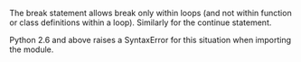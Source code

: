 The break statement allows break only within loops (and not within function or class definitions within a loop). Similarly for the continue statement.

Python 2.6 and above raises a SyntaxError for this situation when importing the module.
      